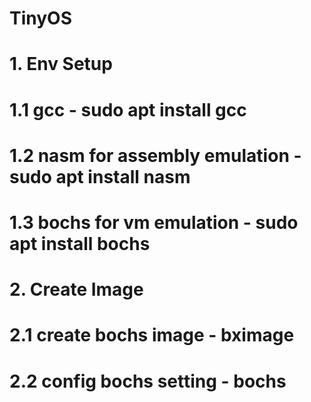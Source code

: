 # TinyOS
# 1. Env Setup
# 1.1 gcc - sudo apt install gcc
# 1.2 nasm for assembly emulation - sudo apt install nasm
# 1.3 bochs for vm emulation - sudo apt install bochs
# 2. Create Image
# 2.1 create bochs image - bximage
# 2.2 config bochs setting - bochs
